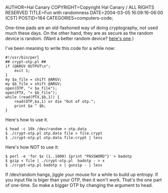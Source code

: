 AUTHOR=Hal Canary
COPYRIGHT=Copyright Hal Canary / ALL RIGHTS RESERVED
TITLE=Fun with randomness
DATE=2004-03-05 16:09:16-06:00 (CST)
POSTID=184
CATEGORIES=computers-code;

One-time pads are an old-fashoned way of doing cryptography, not used much these days. On the other hand, they are as secure as the random device is random. (Want a better random device? [here's one](http://www.protego.se/sg100_en.htm).)

I've been meaning to write this code for a while now:

    
    #!/usr/bin/perl
    ## crypt-otp.pl ##
    if (@ARGV OUTPUT\n";
        exit 1;
    }
    my $a_file = shift @ARGV;
    my $b_file = shift @ARGV;
    open(OTP, "< $a_file");
    open(PTX, "< $b_file");
    while (read(PTX,$b,1)) {
        read(OTP,$a,1) or die "Out of otp.";
        print $a ^ $b;
    }
    

Here's how to use it.

    
    $ head -c 10k /dev/random > otp.data
    $ ./crypt-otp.pl otp.data file > file.crypt
    $ ./crypt-otp.pl otp.data file.crypt | less
    

Here's how NOT to use it:

    
    $ perl -e 'for $x (1..1000) {print "PASSWORD"}' > badotp
    $ gzip < file | ./crypt-otp.pl  badotp - > x
    $ ./crypt-otp.pl badotp x | gunzip - | less
    

If /dev/random hangs, jiggle your mouse for a while to build up entropy. If you input file is biger than your OTP, then it won't work. That's the one part of one-time. So make a bigger OTP by changing the argument to head.
